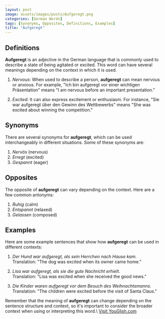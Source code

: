 ```yaml
---
layout: post
image: assets/images/posts/Aufgeregt.png
categories: [German Words]
tags: [Synonyms, Opposites, Definitions, Examples]
title: "Aufgeregt"
---
```


## Definitions

**Aufgeregt** is an adjective in the German language that is commonly used to describe a state of being agitated or excited. This word can have several meanings depending on the context in which it is used. 

1. *Nervous*: When used to describe a person, **aufgeregt** can mean nervous or anxious. For example, "Ich bin aufgeregt vor einer wichtigen Präsentation" means "I am nervous before an important presentation."

2. *Excited*: It can also express excitement or enthusiasm. For instance, "Sie war aufgeregt über den Gewinn des Wettbewerbs" means "She was excited about winning the competition."

## Synonyms

There are several synonyms for **aufgeregt**, which can be used interchangeably in different situations. Some of these synonyms are:

1. *Nervös* (nervous)
2. *Erregt* (excited)
3. *Gespannt* (eager)

## Opposites

The opposite of **aufgeregt** can vary depending on the context. Here are a few common antonyms:

1. *Ruhig* (calm)
2. *Entspannt* (relaxed)
3. *Gelassen* (composed)

## Examples

Here are some example sentences that show how **aufgeregt** can be used in different contexts:

1. *Der Hund war aufgeregt, als sein Herrchen nach Hause kam.*  
   Translation: "The dog was excited when its owner came home."

2. *Lisa war aufgeregt, als sie die gute Nachricht erhielt.*  
   Translation: "Lisa was excited when she received the good news."

3. *Die Kinder waren aufgeregt vor dem Besuch des Weihnachtsmanns.*  
   Translation: "The children were excited before the visit of Santa Claus."

Remember that the meaning of **aufgeregt** can change depending on the sentence structure and context, so it's important to consider the broader context when using or interpreting this word.\ <a id="yg-widget-0" class="youglish-widget" data-query="Aufgeregt" data-lang="german" data-components="8412" data-auto-start="0" data-bkg-color="theme_light" data-title="How%20to%20pronounce%20Aufgeregt%20in%20German"  rel="nofollow" href="https://youglish.com">Visit YouGlish.com</a><script async src="https://youglish.com/public/emb/widget.js" charset="utf-8"></script>